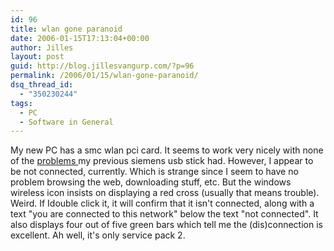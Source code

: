 ```yaml
---
id: 96
title: wlan gone paranoid
date: 2006-01-15T17:13:04+00:00
author: Jilles
layout: post
guid: http://blog.jillesvangurp.com/?p=96
permalink: /2006/01/15/wlan-gone-paranoid/
dsq_thread_id:
  - "350230244"
tags:
  - PC
  - Software in General
---
```

My new PC has a smc wlan pci card. It seems to work very nicely with none of the <a href="http://blog.jillesvangurp.com/?p=83">problems </a>my previous siemens usb stick had. However, I appear to be not connected, currently. Which is strange since I seem to have no problem browsing the web, downloading stuff, etc. But the windows wireless icon insists on displaying a red cross (usually that means trouble). Weird. If Idouble click it, it will confirm that it isn't connected, along with a text "you are connected to this network" below the text "not connected". It also displays four out of five green bars which tell me the (dis)connection is excellent.  Ah well, it's only service pack 2.